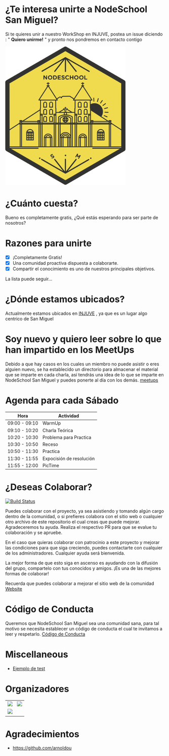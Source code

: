 # ¿Te interesa unirte a NodeSchool San Miguel?

Si te quieres unir a nuestro WorkShop en INJUVE, postea un issue diciendo : " **Quiero unirme!** " y pronto nos pondremos en contacto contigo

<img src="./logo.svg" width="380">

# ¿Cuánto cuesta?

Bueno es completamente gratis, ¿Qué estás esperando para ser parte de nosotros?

# Razones para unirte

- [x] ¡Completamente Gratis!
- [x] Una comunidad proactiva dispuesta a colaborarte.
- [x] Compartir el conocimiento es uno de nuestros principales objetivos.

La lista puede seguir...

# ¿Dónde estamos ubicados?

Actualmente estamos ubicados en [INJUVE](https://www.google.com/maps/place/Injuve+Swimming+Pool/@13.4805052,-88.1763071,17z/data=!3m1!4b1!4m5!3m4!1s0x8f7b2a7a14f8d5c3:0x385d67c125f3654!8m2!3d13.4805052!4d-88.1741184)
, ya que es un lugar algo centrico de San Miguel

# Soy nuevo y quiero leer sobre lo que han impartido en los MeetUps

Debido a que hay casos en los cuales un miembro no puede asistir o eres alguien nuevo, se ha establecido un directorio para almacenar el material que se imparte en cada charla, así tendrás una idea de lo que se imparte en NodeSchool San Miguel y puedes ponerte al día con los demás. [meetups](meetups)

# Agenda para cada Sábado

| Hora          | Actividad                |
| ------------- | ------------------------ |
| 09:00 - 09:10 | WarmUp                   |
| 09:10 - 10:20 | Charla Teórica           |
| 10:20 - 10:30 | Problema para Practica   |
| 10:30 - 10:50 | Receso                   |
| 10:50 - 11:30 | Practica                 |
| 11:30 - 11:55 | Expocisión de resolución |
| 11:55 - 12:00 | PicTime                  |

# ¿Deseas Colaborar?

[![Build Status](https://travis-ci.org/nodeschool/sanmiguel.svg?branch=master)](https://travis-ci.org/nodeschool/sanmiguel)

Puedes colaborar con el proyecto, ya sea asistiendo y tomando algún cargo dentro de la comunidad, o si prefieres colabora con el sitio web o cualquier otro archivo de este repositorio el cual creas que puede mejorar. Agradeceremos tu ayuda. Realiza el respectivo PR para que se evalue tu colaboración y se apruebe.

En el caso que quieras colaborar con patrocinio a este proyecto y mejorar las condiciones para que siga creciendo, puedes contactarte con cualquier de los administradores. Cualquier ayuda será bienvenida.

La mejor forma de que esto siga en ascenso es ayudando con la difusión del grupo, compartelo con tus conocidos y amigos. ¡Es una de las mejores formas de colaborar!

Recuerda que puedes colaborar a mejorar el sitio web de la comunidad [Website](website)

# Código de Conducta

Queremos que NodeSchool San Miguel sea una comunidad sana, para tal motivo se necesita establecer un código de conducta el cual te invitamos a leer y respetarlo. [Código de Conducta](CODE_OF_CONDUCT.md)

# Miscellaneous

- [Ejemplo de test](tests.md)

# Organizadores

<table>
<tbody>
<tr>
<td>
<a href="https://github.com/D3Portillo" title="D3Portillo"><img src="https://avatars1.githubusercontent.com/u/26236985?v=4" width="120"></a>
</td>
<td>
<a href="https://github.com/DavidAlvarado0" title="DavidAlvarado0"><img src="https://avatars2.githubusercontent.com/u/39206627?v=4" width="120"></a>
</td>
</tr>
<tr>
<td>
<a href="https://github.com/bryanlopezcodes" title="bryanlopezcodes"><img src="https://avatars2.githubusercontent.com/u/31086167?v=4" width="120"></a>
</td>
<td>
</td>
</tr>
</tbody>
</table>

# Agradecimientos

- https://github.com/arnoldou
